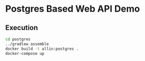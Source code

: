 # Postgres Based Web API Demo

## Execution

```bash
cd postgres
../gradlew assemble
docker build -t allin:postgres .
docker-compose up
```
